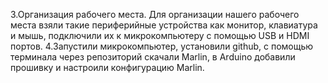 3.Организация рабочего места. 
Для организации нашего рабочего места взяли такие периферийные устройства 
как монитор, клавиатура и мышь, подключили их к микрокомпьютеру с помощью 
USB и HDMI портов.
4.Запустили микрокомпьютер, установили github, с помощью терминала через 
репозиторий  скачали Marlin, в Arduino добавили прошивку и настроили 
конфигурацию Marlin.